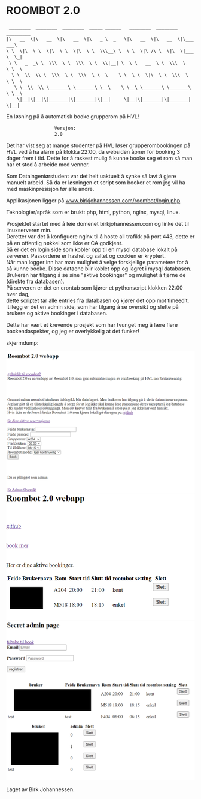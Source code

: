# ROOMBOT 2.0


     ________  ________  ________  _____ ______   ________  ________  _________   
    |\   __  \|\   __  \|\   __  \|\   _ \  _   \|\   __  \|\   __  \|\___   ___\ 
    \ \  \|\  \ \  \|\  \ \  \|\  \ \  \\\__\ \  \ \  \|\ /\ \  \|\  \|___ \  \_| 
     \ \   _  _\ \  \\\  \ \  \\\  \ \  \\|__| \  \ \   __  \ \  \\\  \   \ \  \  
      \ \  \\  \\ \  \\\  \ \  \\\  \ \  \    \ \  \ \  \|\  \ \  \\\  \   \ \  \ 
       \ \__\\ _\\ \_______\ \_______\ \__\    \ \__\ \_______\ \_______\   \ \__\
        \|__|\|__|\|_______|\|_______|\|__|     \|__|\|_______|\|_______|    \|__|
                                                                              
                                                                              
                                                                              
     
       


En løsning på å automatisk booke grupperom på HVL!
   
                      Versjon: 
                      2.0
 


Det har vist seg at mange studenter på HVL løser grupperombookingen på HVL ved å ha alarm på klokka 22:00, da websiden åpner for booking 3 dager frem i tid. Dette for å raskest mulig å kunne booke seg et rom så man har et sted å arbeide med venner.



Som Dataingeniørstudent var det helt uaktuelt å synke så lavt å gjøre manuelt arbeid. Så da er løsningen et script som booker et rom jeg vil ha med maskinpresisjon før alle andre.


Applikasjonen ligger på www.birkjohannessen.com/roombot/login.php

Teknologier/språk som er brukt: php, html, python, nginx, mysql, linux.

Prosjektet startet med å leie domenet birkjohannessen.com og linke det til linuxserveren min.\
Deretter var det å konfiguere nginx til å hoste all trafikk på port 443, dette er på en offentlig nøkkel som ikke er CA godkjent.\
Så er det en login side som kobler opp til en mysql database lokalt på serveren. Passordene er hashet og saltet og cookien er kryptert.\
Når man logger inn har man mulighet å velge forskjellige parametere for å så kunne booke. Disse dataene blir koblet opp og lagret i mysql databasen.\
Brukeren har tilgang å se sine "aktive bookinger" og mulighet å fjerne de (direkte fra databasen).\
På serveren er det en crontab som kjører et pythonscript klokken 22:00 hver dag,\
dette scriptet tar alle entries fra databasen og kjører det opp mot timeedit.\
itillegg er det en admin side, som har tilgang å se oversikt og slette på brukere og aktive bookinger i databasen.

Dette har vært et krevende prosjekt som har tvunget meg å lære flere backendaspekter, og jeg er overlykkelig at det funker!

skjermdump:

![alt text](https://github.com/BirkJohannessen/roombot-2.0/blob/master/skjermdump/bot.png?raw=true)
![alt text](https://github.com/BirkJohannessen/roombot-2.0/blob/master/skjermdump/overview.png?raw=true)
![alt text](https://github.com/BirkJohannessen/roombot-2.0/blob/master/skjermdump/admin.png?raw=true)





Laget av Birk Johannessen.

